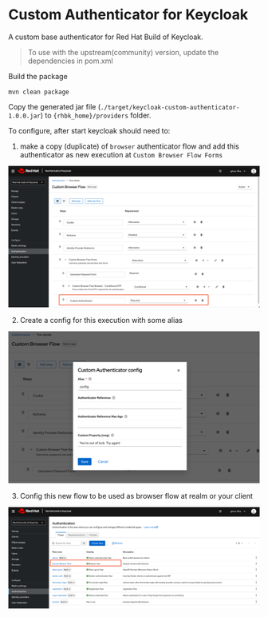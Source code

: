 # Custom Authenticator for Keycloak

A custom base authenticator for Red Hat Build of Keycloak.

> To use with the  upstream(community) version, update the dependencies in pom.xml

Build the package
```
mvn clean package
```

Copy the generated jar file (`./target/keycloak-custom-authenticator-1.0.0.jar`) to `{rhbk_home}/providers` folder.

To configure, after start keycloak should need to:

1. make a copy (duplicate) of `browser` authenticator flow and add this authenticator 
as new execution at `Custom Browser Flow Forms`

![authentication-flow](doc/authentication-flow.png)

2. Create a config for this execution with some alias

![authenticator-config](doc/authenticator-config.png)

3. Config this new flow to be used as browser flow at realm or your client

![Binding flow](doc/binding.png)